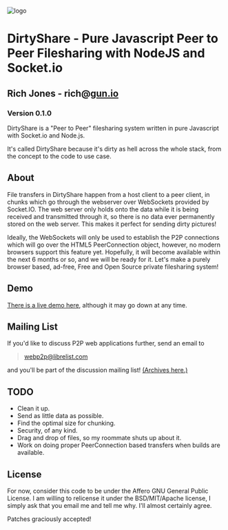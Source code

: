 ![logo](http://i.imgur.com/SKHiX.png)

# DirtyShare - Pure Javascript Peer to Peer Filesharing with NodeJS and Socket.io

## Rich Jones - rich@[gun.io](http://gun.io)

### Version 0.1.0

DirtyShare is a "Peer to Peer" filesharing system written in pure Javascript with Socket.io and Node.js.

It's called DirtyShare because it's dirty as hell across the whole stack, from the concept to the code to use case.

## About

File transfers in DirtyShare happen from a host client to a peer client, in chunks which go through the webserver over WebSockets provided
by Socket.IO. The web server only holds onto the data while it is being received and transmitted through it, so there is
no data ever permanently stored on the web server. This makes it perfect for sending dirty pictures!

Ideally, the WebSockets will only be used to establish the P2P connections which will go over the HTML5 PeerConnection
object, however, no modern browsers support this feature yet. Hopefully, it will become available within the next 6
months or so, and we will be ready for it. Let's make a purely browser based, ad-free, Free and Open Source private filesharing
system!

## Demo

[There is a live demo here](http://share.gun.io), although it may go down at any time.

## Mailing List

If you'd like to discuss P2P web applications further, send an email to 

> webp2p@librelist.com

and you'll be part of the discussion mailing list! [(Archives here.)](http://librelist.com/browser/webp2p/)

## TODO

* Clean it up.
* Send as little data as possible.
* Find the optimal size for chunking.
* Security, of any kind.
* Drag and drop of files, so my roommate shuts up about it.
* Work on doing proper PeerConnection based transfers when builds are available.

## License

For now, consider this code to be under the Affero GNU General Public License. I am willing to relicense it under the
BSD/MIT/Apache license, I simply ask that you email me and tell me why. I'll almost certainly agree.

Patches graciously accepted!
